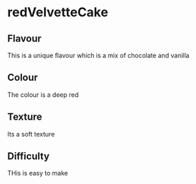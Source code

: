 # redVelvetteCake
## Flavour
This is a unique flavour which is a mix of chocolate and vanilla
## Colour
The colour is a deep red
## Texture
Its a soft texture
## Difficulty
THis is easy to make
